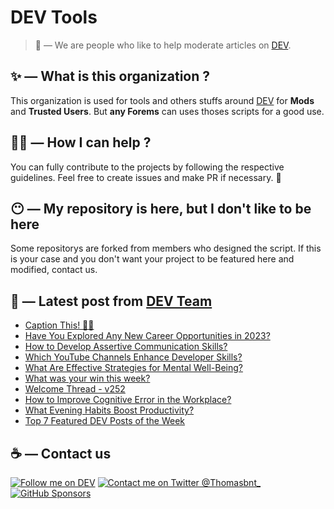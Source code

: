 # DEV Tools

> 🔧 — We are people who like to help moderate articles on [DEV](https://dev.to).

## ✨ — What is this organization ?

This organization is used for tools and others stuffs around [DEV](https://dev.to) for **Mods** and **Trusted Users**. But __any Forems__ can uses thoses scripts for a good use.


## 💪🏼 — How I can help ?

You can fully contribute to the projects by following the respective guidelines. Feel free to create issues and make PR if necessary. 🎉

## 😶 — My repository is here, but I don't like to be here

Some repositorys are forked from members who designed the script. If this is your case and you don't want your project to be featured here and modified, contact us.

## 📝 — Latest post from [DEV Team](https://dev.to/devteam)

<!-- BLOG-POST-LIST:START -->
- [Caption This! 🤔💭](https://dev.to/devteam/caption-this-4bli)
- [Have You Explored Any New Career Opportunities in 2023?](https://dev.to/devteam/have-you-explored-any-new-career-opportunities-in-2023-23eg)
- [How to Develop Assertive Communication Skills?](https://dev.to/devteam/how-to-develop-assertive-communication-skills-4528)
- [Which YouTube Channels Enhance Developer Skills?](https://dev.to/devteam/which-youtube-channels-enhance-developer-skills-441f)
- [What Are Effective Strategies for Mental Well-Being?](https://dev.to/devteam/what-are-effective-strategies-for-mental-well-being-1d05)
- [What was your win this week?](https://dev.to/devteam/what-was-your-win-this-week-250i)
- [Welcome Thread - v252](https://dev.to/devteam/welcome-thread-v252-5hm3)
- [How to Improve Cognitive Error in the Workplace?](https://dev.to/devteam/how-to-improve-cognitive-error-in-the-workplace-3939)
- [What Evening Habits Boost Productivity?](https://dev.to/devteam/what-evening-habits-boost-productivity-466n)
- [Top 7 Featured DEV Posts of the Week](https://dev.to/devteam/top-7-featured-dev-posts-of-the-week-3bdn)
<!-- BLOG-POST-LIST:END -->


## ☕ — Contact us

[![Follow me on DEV](https://img.shields.io/badge/dev.to-%2308090A.svg?&style=for-the-badge&logo=dev.to&logoColor=white&alt=devto)](https://dev.to/thomasbnt)
[![Contact me on Twitter @Thomasbnt_](https://img.shields.io/badge/Contact%20me%20on%20Twitter-%231DA1F2.svg?&style=for-the-badge&logo=twitter&logoColor=white&alt=twitter)](https://twitter.com/messages/1142357270-1142357270?text=Hello,%20I%20contact%20you%20from%20devtotools%20&recipient_id=1142357270) [![GitHub Sponsors](https://img.shields.io/badge/Sponsor%20me-%23EA54AE.svg?&style=for-the-badge&logo=github-sponsors&logoColor=white)](https://github.com/sponsors/thomasbnt)



